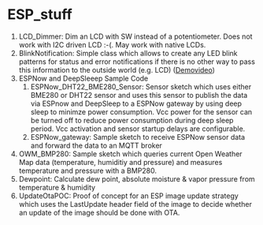 # ESP_stuff

1. LCD_Dimmer: Dim an LCD with SW instead of a potentiometer. Does not work with I2C driven LCD :-(. May work with native LCDs.
2. BlinkNotification: Simple class which allows to create any LED blink patterns for status and error notifications if there is no other way to pass this information to the outside world (e.g. LCD) ([Demovideo](https://www.linux-tips-and-tricks.de/BlinkNotification.mp4))
3. ESPNow and DeepSleeep Sample Code
    1. ESPNow_DHT22_BME280_Sensor: Sensor sketch which uses either BME280 or DHT22 sensor and uses this sensor to publish the data via ESPnow and DeepSleep to a ESPNow gateway by using deep sleep to minimze power consumption. Vcc power for the sensor can be turned off to reduce power consumption during deep sleep period. Vcc activation and sensor startup delays are configurable.
    2. ESPNow_gateway: Sample sketch to receive ESPNow sensor data and forward the data to an MQTT broker
4. OWM_BMP280: Sample sketch which queries current Open Weather Map data (temperature, humiditiy and pressure) and measures temperature and pressure with a BMP280.
5. Dewpoint: Calculate dew point, absolute moisture & vapor pressure from temperature & humidity
6. UpdateOtaPOC: Proof of concept for an ESP image update strategy which uses the LastUpdate header field of the image to decide whether an update of the image should be done with OTA. 
